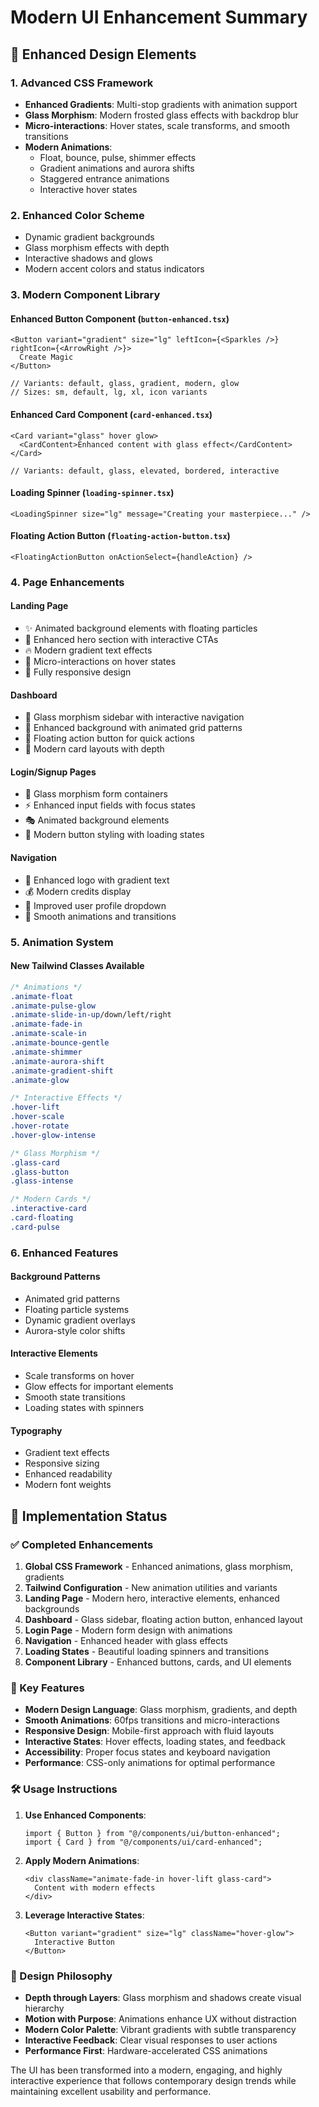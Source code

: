 # Modern UI Enhancement Summary

## 🎨 Enhanced Design Elements

### 1. **Advanced CSS Framework**

- **Enhanced Gradients**: Multi-stop gradients with animation support
- **Glass Morphism**: Modern frosted glass effects with backdrop blur
- **Micro-interactions**: Hover states, scale transforms, and smooth transitions
- **Modern Animations**:
  - Float, bounce, pulse, shimmer effects
  - Gradient animations and aurora shifts
  - Staggered entrance animations
  - Interactive hover states

### 2. **Enhanced Color Scheme**

- Dynamic gradient backgrounds
- Glass morphism effects with depth
- Interactive shadows and glows
- Modern accent colors and status indicators

### 3. **Modern Component Library**

#### **Enhanced Button Component** (`button-enhanced.tsx`)

```tsx
<Button variant="gradient" size="lg" leftIcon={<Sparkles />} rightIcon={<ArrowRight />}>
  Create Magic
</Button>

// Variants: default, glass, gradient, modern, glow
// Sizes: sm, default, lg, xl, icon variants
```

#### **Enhanced Card Component** (`card-enhanced.tsx`)

```tsx
<Card variant="glass" hover glow>
  <CardContent>Enhanced content with glass effect</CardContent>
</Card>

// Variants: default, glass, elevated, bordered, interactive
```

#### **Loading Spinner** (`loading-spinner.tsx`)

```tsx
<LoadingSpinner size="lg" message="Creating your masterpiece..." />
```

#### **Floating Action Button** (`floating-action-button.tsx`)

```tsx
<FloatingActionButton onActionSelect={handleAction} />
```

### 4. **Page Enhancements**

#### **Landing Page**

- ✨ Animated background elements with floating particles
- 🎯 Enhanced hero section with interactive CTAs
- 🔥 Modern gradient text effects
- 💫 Micro-interactions on hover states
- 📱 Fully responsive design

#### **Dashboard**

- 🎨 Glass morphism sidebar with interactive navigation
- 🌟 Enhanced background with animated grid patterns
- 🚀 Floating action button for quick actions
- 💎 Modern card layouts with depth

#### **Login/Signup Pages**

- 🔮 Glass morphism form containers
- ⚡ Enhanced input fields with focus states
- 🎭 Animated background elements
- 🎪 Modern button styling with loading states

#### **Navigation**

- 🌈 Enhanced logo with gradient text
- 💰 Modern credits display
- 👤 Improved user profile dropdown
- 🔄 Smooth animations and transitions

### 5. **Animation System**

#### **New Tailwind Classes Available**

```css
/* Animations */
.animate-float
.animate-pulse-glow
.animate-slide-in-up/down/left/right
.animate-fade-in
.animate-scale-in
.animate-bounce-gentle
.animate-shimmer
.animate-aurora-shift
.animate-gradient-shift
.animate-glow

/* Interactive Effects */
.hover-lift
.hover-scale
.hover-rotate
.hover-glow-intense

/* Glass Morphism */
.glass-card
.glass-button
.glass-intense

/* Modern Cards */
.interactive-card
.card-floating
.card-pulse
```

### 6. **Enhanced Features**

#### **Background Patterns**

- Animated grid patterns
- Floating particle systems
- Dynamic gradient overlays
- Aurora-style color shifts

#### **Interactive Elements**

- Scale transforms on hover
- Glow effects for important elements
- Smooth state transitions
- Loading states with spinners

#### **Typography**

- Gradient text effects
- Responsive sizing
- Enhanced readability
- Modern font weights

## 🚀 Implementation Status

### ✅ Completed Enhancements

1. **Global CSS Framework** - Enhanced animations, glass morphism, gradients
2. **Tailwind Configuration** - New animation utilities and variants
3. **Landing Page** - Modern hero, interactive elements, enhanced backgrounds
4. **Dashboard** - Glass sidebar, floating action button, enhanced layout
5. **Login Page** - Modern form design with animations
6. **Navigation** - Enhanced header with glass effects
7. **Loading States** - Beautiful loading spinners and transitions
8. **Component Library** - Enhanced buttons, cards, and UI elements

### 🎯 Key Features

- **Modern Design Language**: Glass morphism, gradients, and depth
- **Smooth Animations**: 60fps transitions and micro-interactions
- **Responsive Design**: Mobile-first approach with fluid layouts
- **Interactive States**: Hover effects, loading states, and feedback
- **Accessibility**: Proper focus states and keyboard navigation
- **Performance**: CSS-only animations for optimal performance

### 🛠 Usage Instructions

1. **Use Enhanced Components**:

   ```tsx
   import { Button } from "@/components/ui/button-enhanced";
   import { Card } from "@/components/ui/card-enhanced";
   ```

2. **Apply Modern Animations**:

   ```tsx
   <div className="animate-fade-in hover-lift glass-card">
     Content with modern effects
   </div>
   ```

3. **Leverage Interactive States**:

   ```tsx
   <Button variant="gradient" size="lg" className="hover-glow">
     Interactive Button
   </Button>
   ```

### 🎨 Design Philosophy

- **Depth through Layers**: Glass morphism and shadows create visual hierarchy
- **Motion with Purpose**: Animations enhance UX without distraction
- **Modern Color Palette**: Vibrant gradients with subtle transparency
- **Interactive Feedback**: Clear visual responses to user actions
- **Performance First**: Hardware-accelerated CSS animations

The UI has been transformed into a modern, engaging, and highly interactive experience that follows contemporary design trends while maintaining excellent usability and performance.
